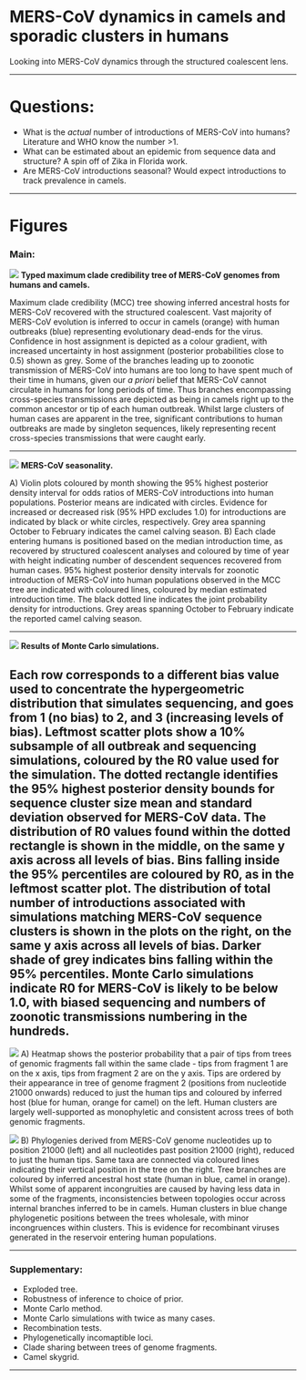 # MERS-CoV dynamics in camels and sporadic clusters in humans
Looking into MERS-CoV dynamics through the structured coalescent lens.

------------------------------

# Questions:
- What is the *actual* number of introductions of MERS-CoV into humans? Literature and WHO know the number >1.
- What can be estimated about an epidemic from sequence data and structure? A spin off of Zika in Florida work.
- Are MERS-CoV introductions seasonal? Would expect introductions to track prevalence in camels.

------------------------------
# Figures
### Main:

![](figures/mers_mcc.png)
**Typed maximum clade credibility tree of MERS-CoV genomes from humans and camels.**

Maximum clade credibility (MCC) tree showing inferred ancestral hosts for MERS-CoV recovered with the structured coalescent.
Vast majority of MERS-CoV evolution is inferred to occur in camels (orange) with human outbreaks (blue) representing evolutionary dead-ends for the virus.
Confidence in host assignment is depicted as a colour gradient, with increased uncertainty in host assignment (posterior probabilities close to 0.5) shown as grey.
Some of the branches leading up to zoonotic transmission of MERS-CoV into humans are too long to have spent much of their time in humans, given our _a priori_ belief that MERS-CoV cannot circulate in humans for long periods of time.
Thus branches encompassing cross-species transmissions are depicted as being in camels right up to the common ancestor or tip of each human outbreak.
Whilst large clusters of human cases are apparent in the tree, significant contributions to human outbreaks are made by singleton sequences, likely representing recent cross-species transmissions that were caught early.

------------------------------

![](figures/mers_seasonality.png)
**MERS-CoV seasonality.**

A) Violin plots coloured by month showing the 95% highest posterior density interval for odds ratios of MERS-CoV introductions into human populations.
Posterior means are indicated with circles.
Evidence for increased or decreased risk (95% HPD excludes 1.0) for introductions are indicated by black or white circles, respectively.
Grey area spanning October to February indicates the camel calving season.
B) Each clade entering humans is positioned based on the median introduction time, as recovered by structured coalescent analyses and coloured by time of year with height indicating number of descendent sequences recovered from human cases.
95% highest posterior density intervals for zoonotic introduction of MERS-CoV into human populations observed in the MCC tree are indicated with coloured lines, coloured by median estimated introduction time.
The black dotted line indicates the joint probability density for introductions.
Grey areas spanning October to February indicate the reported camel calving season.

------------------------------

![](figures/mers_epi.png)
**Results of Monte Carlo simulations.**

Each row corresponds to a different bias value used to concentrate the hypergeometric distribution that simulates sequencing, and goes from 1 (no bias) to 2, and 3 (increasing levels of bias).
Leftmost scatter plots show a 10% subsample of all outbreak and sequencing simulations, coloured by the R0 value used for the simulation.
The dotted rectangle identifies the 95% highest posterior density bounds for sequence cluster size mean and standard deviation observed for MERS-CoV data.
The distribution of R0 values found within the dotted rectangle is shown in the middle, on the same y axis across all levels of bias.
Bins falling inside the 95% percentiles are coloured by R0, as in the leftmost scatter plot.
The distribution of total number of introductions associated with simulations matching MERS-CoV sequence clusters is shown in the plots on the right, on the same y axis across all levels of bias.
Darker shade of grey indicates bins falling within the 95% percentiles.
Monte Carlo simulations indicate R0 for MERS-CoV is likely to be below 1.0, with biased sequencing and numbers of zoonotic transmissions numbering in the hundreds.
------------------------------
![](figures/mers_fragments.png)
A) Heatmap shows the posterior probability that a pair of tips from trees of genomic fragments fall within the same clade - tips from fragment 1 are on the x axis, tips from fragment 2 are on the y axis.
Tips are ordered by their appearance in tree of genome fragment 2 (positions from nucleotide 21000 onwards) reduced to just the human tips and coloured by inferred host (blue for human, orange for camel) on the left.
Human clusters are largely well-supported as monophyletic and consistent across trees of both genomic fragments.

![](figures/mers_chain.png)
B) Phylogenies derived from MERS-CoV genome nucleotides up to position 21000 (left) and all nucleotides past position 21000 (right), reduced to just the human tips.
Same taxa are connected via coloured lines indicating their vertical position in the tree on the right.
Tree branches are coloured by inferred ancestral host state (human in blue, camel in orange).
Whilst some of apparent incongruities are caused by having less data in some of the fragments, inconsistencies between topologies occur across internal branches inferred to be in camels.
Human clusters in blue change phylogenetic positions between the trees wholesale, with minor incongruences within clusters.
This is evidence for recombinant viruses generated in the reservoir entering human populations.

------------------------------

### Supplementary:
- Exploded tree.
- Robustness of inference to choice of prior.
- Monte Carlo method.
- Monte Carlo simulations with twice as many cases.
- Recombination tests.
- Phylogenetically incomaptible loci.
- Clade sharing between trees of genome fragments.
- Camel skygrid.

------------------------------
